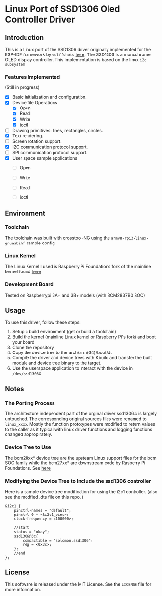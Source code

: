 # Linux Port of SSD1306 Oled Controller Driver

## Introduction
This is a Linux port of the SSD1306 driver originally implemented for the ESP-IDF framework by `wolffshots` [here](https://github.com/wolffshots/esp32-ssd1306). The SSD1306 is a monochrome OLED display controller. This implementation is based on the linux `i2c subsystem`

### Features Implemented
(Still in progress)
- [x] Basic initialization and configuration.
- [x] Device file Operations
  - [x] Open
  - [x] Read
  - [x] Write
  - [x] ioctl
- [ ] Drawing primitives: lines, rectangles, circles.
- [x] Text rendering.
- [ ] Screen rotation support.
- [x] I2C communication protocol support.
- [ ] SPI communication protocol support.
- [x] User space sample applications
  - [ ] Open
  - [ ] Write
  - [ ] Read
  - [ ] ioctl



## Environment

### Toolchain
The toolchain was built with crosstool-NG using the `armv8-rpi3-linux-gnueabihf` sample config

### Linux Kernel
The Linux Kernel I used is Raspberry Pi Foundations fork of the mainline kernel found [here](https://github.com/raspberrypifoundation)

### Development Board
Tested on Raspberrypi 3A+ and 3B+ models (with BCM2837B0 SOC)
 
## Usage

To use this driver, follow these steps:

1. Setup a build environment (get or build a toolchain)
2. Build the kernel (mainline Linux kernel or Raspberry Pi's fork) and boot your board
3. Clone the repository.
4. Copy the device tree to the arch/arm(64)/boot/dt
2. Compile the driver and device trees with Kbuild and transfer the built module and device tree binary to the target.
4. Use the userspace application to interact with the device in `/dev/ssd1306X`

## Notes
### The Porting Process
The architecture independent part of the orginal driver ssd1306.c is largely untouched. The corresponding original sources files were renamed to `linux_xxxx`. Mostly the function prototypes were modified to return values to the caller as it typical with linux driver functions and logging functions changed appropirately. 

### Device Tree to Use
The bcm28xx* device tree are the upsteam Linux support files for the bcm SOC family while the bcm27xx* are downstream code by Rasberry Pi Foundations. See [here](https://forums.raspberrypi.com/viewtopic.php?t=238262)

### Modifying the Device Tree to Include the ssd1306 controller
Here is a sample device tree modification for using the i2c1 controller. (also see the modfied .dts file on this repo. )
```
&i2c1 {
	pinctrl-names = "default";
	pinctrl-0 = <&i2c1_pins>;
	clock-frequency = <100000>;

    //start
	status = "okay";
	ssd1306@3c{
		compactible = "solomon,ssd1306";
		reg = <0x3c>;
	};
    //end
};
```
## License
This software is released under the MIT License. See the `LICENSE` file for more information.

